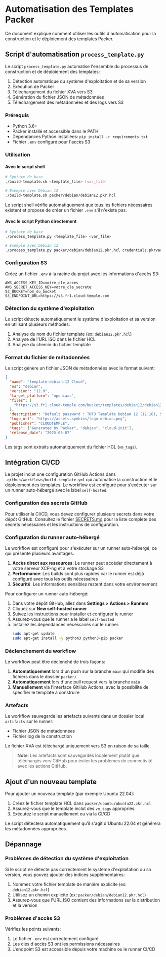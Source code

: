 # Automatisation des Templates Packer

Ce document explique comment utiliser les outils d'automatisation pour la construction et le déploiement des templates Packer.

## Script d'automatisation `process_template.py`

Le script `process_template.py` automatise l'ensemble du processus de construction et de déploiement des templates:

1. Détection automatique du système d'exploitation et de sa version
2. Exécution de Packer
3. Téléchargement du fichier XVA vers S3
4. Génération du fichier JSON de métadonnées
5. Téléchargement des métadonnées et des logs vers S3

### Prérequis

- Python 3.6+
- Packer installé et accessible dans le PATH
- Dépendances Python installées: `pip install -r requirements.txt`
- Fichier `.env` configuré pour l'accès S3

### Utilisation

#### Avec le script shell

```bash
# Syntaxe de base
./build-template.sh <template_file> [var_file]

# Exemple avec Debian 12
./build-template.sh packer/debian/debian12.pkr.hcl
```

Le script shell vérifie automatiquement que tous les fichiers nécessaires existent et propose de créer un fichier `.env` s'il n'existe pas.

#### Avec le script Python directement

```bash
# Syntaxe de base
./process_template.py <template_file> <var_file>

# Exemple avec Debian 12
./process_template.py packer/debian/debian12.pkr.hcl credentials.pkrvars.hcl
```

### Configuration S3

Créez un fichier `.env` à la racine du projet avec les informations d'accès S3:

```
AWS_ACCESS_KEY_ID=votre_cle_acces
AWS_SECRET_ACCESS_KEY=votre_cle_secrete
S3_BUCKET=nom_du_bucket
S3_ENDPOINT_URL=https://s3.fr1.cloud-temple.com
```

### Détection du système d'exploitation

Le script détecte automatiquement le système d'exploitation et sa version en utilisant plusieurs méthodes:

1. Analyse du nom du fichier template (ex: `debian12.pkr.hcl`)
2. Analyse de l'URL ISO dans le fichier HCL
3. Analyse du chemin du fichier template

### Format du fichier de métadonnées

Le script génère un fichier JSON de métadonnées avec le format suivant:

```json
{
  "name": "template-debian-12 Cloud",
  "os": "debian",
  "version": "12.0",
  "target_platform": "openiaas",
  "files": [
    "https://s3.fr1.cloud-temple.com/bucket/templates/debian12/debian12-20250507-123456.xva"
  ],
  "description": "Default password : TOTO Template Debian 12 (12.10), SSH activé, user cloud-init préconfiguré.",
  "logo_url": "https://assets.symbios/logo-debian.png",
  "publisher": "CLOUDTEMPLE",
  "tags": ["Generated by Packer", "debian", "cloud-init"],
  "release_date": "2025-05-07"
}
```

Les tags sont extraits automatiquement du fichier HCL (`vm_tags`).

## Intégration CI/CD

Le projet inclut une configuration GitHub Actions dans `.github/workflows/build-template.yml` qui automatise la construction et le déploiement des templates. Le workflow est configuré pour s'exécuter sur un runner auto-hébergé avec le label `self-hosted`.

### Configuration des secrets GitHub

Pour utiliser la CI/CD, vous devez configurer plusieurs secrets dans votre dépôt GitHub. Consultez le fichier [SECRETS.md](SECRETS.md) pour la liste complète des secrets nécessaires et les instructions de configuration.

### Configuration du runner auto-hébergé

Le workflow est configuré pour s'exécuter sur un runner auto-hébergé, ce qui présente plusieurs avantages:

1. **Accès direct aux ressources**: Le runner peut accéder directement à votre serveur XCP-ng et à votre stockage S3
2. **Performance**: Les builds sont plus rapides car le runner est déjà configuré avec tous les outils nécessaires
3. **Sécurité**: Les informations sensibles restent dans votre environnement

Pour configurer un runner auto-hébergé:

1. Dans votre dépôt GitHub, allez dans **Settings > Actions > Runners**
2. Cliquez sur **New self-hosted runner**
3. Suivez les instructions pour installer et configurer le runner
4. Assurez-vous que le runner a le label `self-hosted`
5. Installez les dépendances nécessaires sur le runner:
   ```bash
   sudo apt-get update
   sudo apt-get install -y python3 python3-pip packer
   ```

### Déclenchement du workflow

Le workflow peut être déclenché de trois façons:

1. **Automatiquement** lors d'un push sur la branche `main` qui modifie des fichiers dans le dossier `packer/`
2. **Automatiquement** lors d'une pull request vers la branche `main`
3. **Manuellement** via l'interface GitHub Actions, avec la possibilité de spécifier le template à construire

### Artefacts

Le workflow sauvegarde les artefacts suivants dans un dossier local `artifacts` sur le runner:

- Fichier JSON de métadonnées
- Fichier log de la construction

Le fichier XVA est téléchargé uniquement vers S3 en raison de sa taille.

> **Note**: Les artefacts sont sauvegardés localement plutôt que téléchargés vers GitHub pour éviter les problèmes de connectivité avec les actions GitHub.

## Ajout d'un nouveau template

Pour ajouter un nouveau template (par exemple Ubuntu 22.04):

1. Créez le fichier template HCL dans `packer/ubuntu/ubuntu22.pkr.hcl`
2. Assurez-vous que le template inclut des `vm_tags` appropriés
3. Exécutez le script manuellement ou via la CI/CD

Le script détectera automatiquement qu'il s'agit d'Ubuntu 22.04 et générera les métadonnées appropriées.

## Dépannage

### Problèmes de détection du système d'exploitation

Si le script ne détecte pas correctement le système d'exploitation ou sa version, vous pouvez ajouter des indices supplémentaires:

1. Nommez votre fichier template de manière explicite (ex: `debian12.pkr.hcl`)
2. Utilisez un chemin explicite (ex: `packer/debian/debian12.pkr.hcl`)
3. Assurez-vous que l'URL ISO contient des informations sur la distribution et la version

### Problèmes d'accès S3

Vérifiez les points suivants:

1. Le fichier `.env` est correctement configuré
2. Les clés d'accès S3 ont les permissions nécessaires
3. L'endpoint S3 est accessible depuis votre machine ou le runner CI/CD

